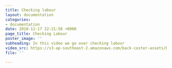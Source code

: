 ```yaml
---
title: Checking labour
layout: documentation
categories:
- documentation
date: 2018-12-17 22:21:58 +0000
page_title: Checking Labour
poster_image: ''
subheading: In this video we go over checking labour
video_src: https://s3-ap-southeast-2.amazonaws.com/back-coster-assets/bp-training-videos/Checking+Labour.mp4
file: ''

---
```

